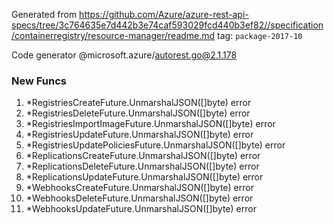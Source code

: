 Generated from https://github.com/Azure/azure-rest-api-specs/tree/3c764635e7d442b3e74caf593029fcd440b3ef82//specification/containerregistry/resource-manager/readme.md tag: `package-2017-10`

Code generator @microsoft.azure/autorest.go@2.1.178


### New Funcs

1. *RegistriesCreateFuture.UnmarshalJSON([]byte) error
1. *RegistriesDeleteFuture.UnmarshalJSON([]byte) error
1. *RegistriesImportImageFuture.UnmarshalJSON([]byte) error
1. *RegistriesUpdateFuture.UnmarshalJSON([]byte) error
1. *RegistriesUpdatePoliciesFuture.UnmarshalJSON([]byte) error
1. *ReplicationsCreateFuture.UnmarshalJSON([]byte) error
1. *ReplicationsDeleteFuture.UnmarshalJSON([]byte) error
1. *ReplicationsUpdateFuture.UnmarshalJSON([]byte) error
1. *WebhooksCreateFuture.UnmarshalJSON([]byte) error
1. *WebhooksDeleteFuture.UnmarshalJSON([]byte) error
1. *WebhooksUpdateFuture.UnmarshalJSON([]byte) error
